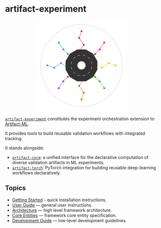 # artifact-experiment

<p align="center">
  <img src="assets/artifact_ml_logo.svg" width="300" alt="Artifact-ML Logo">
</p>

[`artifact-experiment`](https://github.com/vasileios-ektor-papoulias/artifact-ml/artifact-experiment) constitutes the experiment orchestration extension to [Artifact-ML](https://github.com/vasileios-ektor-papoulias/artifact-ml).

It provides tools to build reusable validation workflows with integrated tracking.

It stands alongside:

- [`artifact-core`](https://github.com/vasileios-ektor-papoulias/artifact-ml/tree/main/artifact-core): a unified interface for the declarative computation of diverse validation artifacts in ML experiments.
- [`artifact-torch`](https://github.com/vasileios-ektor-papoulias/artifact-ml/tree/main/artifact-torch): PyTorch integration for building reusable deep-learning workflows declaratively.

## Topics

- [Getting Started](getting_started.md) - quick installation instructions.
- [User Guide](user_guide.md) — general user instructions.
- [Architecture](architecture.md) — high level framework architecture.  
- [Core Entities](core_entities.md) — framework core entity specification.
- [Development Guide](development_guide.md) — low-level development guidelines.